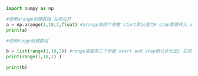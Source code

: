 
<BlogInfo id="33" title="3.arange创建数组" author="白日梦想猿" pv=0 read_times=0 pre_cost_time=0分12秒 category="numpy学习" tag_list="['numpy学习']" create_time="2020.04.21 11:52:20" update_time="2020.04.22 12:47:16" />

```python
import numpy as np

#使用arange创建数组 左闭右开
a = np.arange(1,10,2,float) #arange有四个参数 start默认值为0 stop需要传入 dtype默认为用户输入的类型 step默认为1
print(a)

#使用range创建数组

b = list(range(1,10,2)) #range里面有三个参数 start end step默认步长是1 左闭右开
print(range(1,10,2) )

print(b)

```
